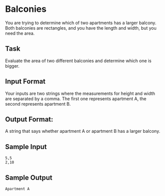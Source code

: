 # Balconies  

You are trying to determine which of two apartments has a larger balcony. Both balconies are rectangles, and you have the length and width, but you need the area.

## Task 
Evaluate the area of two different balconies and determine which one is bigger.

## Input Format 
Your inputs are two strings where the measurements for height and width are separated by a comma. The first one represents apartment A, the second represents apartment B.

## Output Format: 
A string that says whether apartment A or apartment B has a larger balcony.

## Sample Input 
```
5,5
2,10
```
## Sample Output 
```
Apartment A
```

